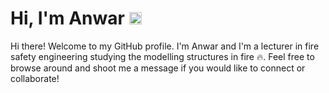 <h1>Hi, I'm Anwar <img width="20px" src="https://raw.githubusercontent.com/iampavangandhi/iampavangandhi/master/gifs/Hi.gif"></h1>

Hi there! Welcome to my GitHub profile. I'm Anwar and I'm a lecturer in fire safety engineering studying the modelling structures in fire :fire:. Feel free to browse around and shoot me a message if you would like to connect or collaborate!
